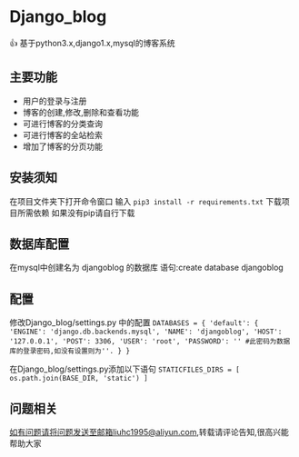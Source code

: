 # Django_blog
:+1: 基于python3.x,django1.x,mysql的博客系统
## 主要功能
- 用户的登录与注册
- 博客的创建,修改,删除和查看功能
- 可进行博客的分类查询
- 可进行博客的全站检索
- 增加了博客的分页功能

## 安装须知
在项目文件夹下打开命令窗口
输入 `pip3 install -r requirements.txt` 下载项目所需依赖
如果没有pip请自行下载

## 数据库配置
在mysql中创建名为 djangoblog 的数据库
语句:create database djangoblog

## 配置
修改Django_blog/settings.py 中的配置
`DATABASES = {
    'default': {
        'ENGINE': 'django.db.backends.mysql',
        'NAME': 'djangoblog',
        'HOST': '127.0.0.1',
        'POST': 3306,
        'USER': 'root',
        'PASSWORD': '' #此密码为数据库的登录密码,如没有设置则为''.
    }
}`

在Django_blog/settings.py添加以下语句
`STATICFILES_DIRS = [
    os.path.join(BASE_DIR, 'static')
]`

## 问题相关
如有问题请将问题发送至邮箱liuhc1995@aliyun.com,转载请评论告知,很高兴能帮助大家






